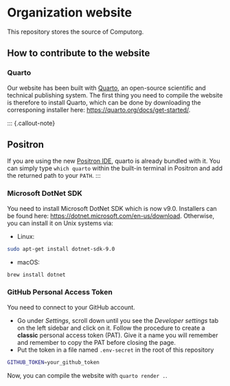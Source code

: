 
# Organization website

This repository stores the source of Computorg.

## How to contribute to the website

### Quarto

Our website has been built with [Quarto](https://quarto.org), an open-source scientific and technical publishing system. The first thing you need to compile the website is therefore to install Quarto, which can be done by downloading the corresponing installer here: <https://quarto.org/docs/get-started/>.

::: {.callout-note}
## Positron

If you are using the new [Positron IDE](https://positron.posit.co), quarto is already bundled with it. You can simply type `which quarto` within the built-in terminal in Positron and add the returned path to your `PATH`.
:::

### Microsoft DotNet SDK

You need to install Microsoft DotNet SDK which is now v9.0. Installers can be found here: <https://dotnet.microsoft.com/en-us/download>. Otherwise, you can install it on Unix systems via:

- Linux:
```bash
sudo apt-get install dotnet-sdk-9.0
```
- macOS:
```bash
brew install dotnet
```

### GitHub Personal Access Token

You need to connect to your GitHub account. 

- Go under *Settings*, scroll down until you see the *Developer settings* tab on the left sidebar and click on it. Follow the procedure to create a **classic** personal access token (PAT). Give it a name you will remember and remember to copy the PAT before closing the page.
- Put the token in a file named `.env-secret` in the root of this repository

```bash
GITHUB_TOKEN=your_github_token
```

Now, you can compile the website with `quarto render .`.
